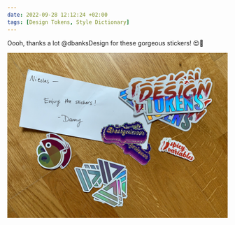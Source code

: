 ```yaml
---
date: 2022-09-28 12:12:24 +02:00
tags: [Design Tokens, Style Dictionary]
---
```


Oooh, thanks a lot @dbanksDesign for these gorgeous stickers! 😍🙏

![5 different stickers for design tokens, style dictionary, etc.](danny-banks-stickers-design-tokens-style-dictionary.jpg)
